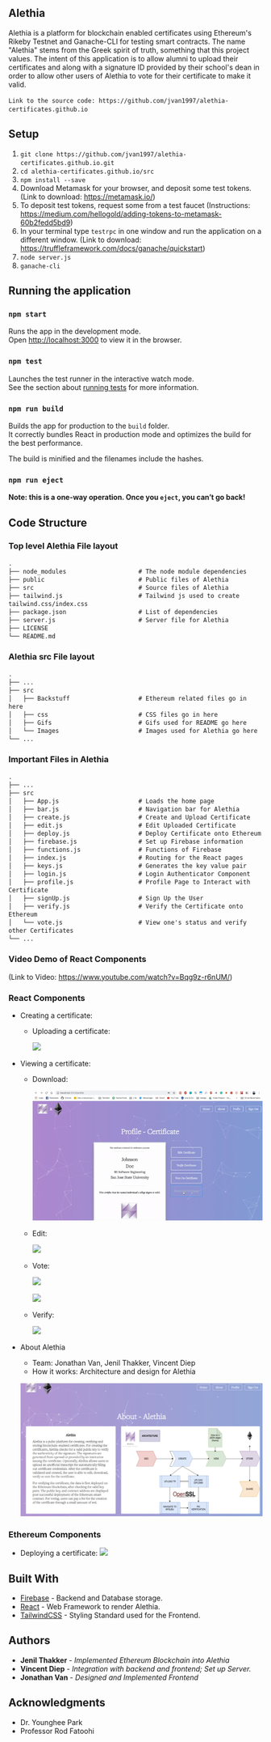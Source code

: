## Alethia
Alethia is a platform for blockchain enabled certificates using Ethereum's Rikeby Testnet and Ganache-CLI for testing smart contracts. The name "Alethia" stems from the Greek spirit of truth, something that this project values. The intent of this application is to allow alumni to upload their certificates and along with a signature ID provided by their school's dean in order to allow other users of Alethia to vote for their certificate to make it valid. 

`Link to the source code: https://github.com/jvan1997/alethia-certificates.github.io`

## Setup 
1. `git clone https://github.com/jvan1997/alethia-certificates.github.io.git`
2. `cd alethia-certificates.github.io/src`
3. `npm install --save`
4. Download Metamask for your browser, and deposit some test tokens. (Link to download: https://metamask.io/)
5. To deposit test tokens, request some from a test faucet (Instructions: https://medium.com/hellogold/adding-tokens-to-metamask-60b2fedd5bd9)
6. In your terminal type `testrpc` in one window and run the application on a different window. (Link to download: https://truffleframework.com/docs/ganache/quickstart)
7. `node server.js`
8. `ganache-cli`

## Running the application

### `npm start`

Runs the app in the development mode.<br>
Open [http://localhost:3000](http://localhost:3000) to view it in the browser.

### `npm test`

Launches the test runner in the interactive watch mode.<br>
See the section about [running tests](https://facebook.github.io/create-react-app/docs/running-tests) for more information.

### `npm run build`

Builds the app for production to the `build` folder.<br>
It correctly bundles React in production mode and optimizes the build for the best performance.

The build is minified and the filenames include the hashes.<br>

### `npm run eject`

**Note: this is a one-way operation. Once you `eject`, you can’t go back!**

## Code Structure

### Top level Alethia File layout

    .
    ├── node_modules                    # The node module dependencies
    ├── public                          # Public files of Alethia
    ├── src                             # Source files of Alethia
    ├── tailwind.js                     # Tailwind js used to create tailwind.css/index.css
    ├── package.json                    # List of dependencies
    ├── server.js                       # Server file for Alethia
    ├── LICENSE
    └── README.md

### Alethia src File layout

    .
    ├── ...
    ├── src                             
    │   ├── Backstuff                   # Ethereum related files go in here
    │   ├── css                         # CSS files go in here
    │   ├── Gifs                        # Gifs used for README go here
    │   └── Images                      # Images used for Alethia go here
    └── ...

### Important Files in Alethia
    .
    ├── ...
    ├── src                             
    │   ├── App.js                      # Loads the home page
    │   ├── bar.js                      # Navigation bar for Alethia
    │   ├── create.js                   # Create and Upload Certificate
    │   ├── edit.js                     # Edit Uploaded Certificate
    │   ├── deploy.js                   # Deploy Certificate onto Ethereum
    │   ├── firebase.js                 # Set up Firebase information
    │   ├── functions.js                # Functions of Firebase
    │   ├── index.js                    # Routing for the React pages
    │   ├── keys.js                     # Generates the key value pair
    │   ├── login.js                    # Login Authenticator Component
    │   ├── profile.js                  # Profile Page to Interact with Certificate
    │   ├── signUp.js                   # Sign Up the User
    │   ├── verify.js                   # Verify the Certificate onto Ethereum
    │   └── vote.js                     # View one's status and verify other Certificates
    └── ...

### Video Demo of React Components

(Link to Video: https://www.youtube.com/watch?v=Bqg9z-r6nUM/)

### React Components
* Creating a certificate:
  * Uploading a certificate:

    ![](/src/Gifs/Create.gif)

* Viewing a certificate:
  * Download:

    ![](/src/Gifs/Download.gif)

  * Edit:

    ![](/src/Gifs/Edit.gif)

  * Vote:

    ![](/src/Gifs/UnverifiedVote.gif)
    
    ![](/src/Gifs/VerifiedVote.gif)

  * Verify:

    ![](/src/Gifs/Verify.gif)
* About Alethia
  * Team: Jonathan Van, Jenil Thakker, Vincent Diep
  * How it works: Architecture and design for Alethia

  ![](/src/Gifs/About.png)

### Ethereum Components
+ Deploying a certificate:
  ![](/src/Gifs/ganache.gif)

## Built With

* [Firebase](https://github.com/firebase/) - Backend and Database storage.
* [React](https://github.com/facebook/react) - Web Framework to render Alethia.
* [TailwindCSS](https://github.com/tailwindcss/tailwindcss) - Styling Standard used for the Frontend.

## Authors

* **Jenil Thakker** - *Implemented Ethereum Blockchain into Alethia*
* **Vincent Diep** - *Integration with backend and frontend; Set up Server.*
* **Jonathan Van** - *Designed and Implemented Frontend*

## Acknowledgments

* Dr. Younghee Park
* Professor Rod Fatoohi

